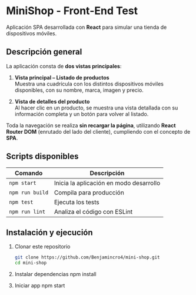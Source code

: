 # MiniShop - Front-End Test

Aplicación SPA desarrollada con **React** para simular una tienda de dispositivos móviles.

## Descripción general

La aplicación consta de **dos vistas principales**:

1. **Vista principal – Listado de productos**  
   Muestra una cuadrícula con los distintos dispositivos móviles disponibles, con su nombre, marca, imagen y precio.

2. **Vista de detalles del producto**  
   Al hacer clic en un producto, se muestra una vista detallada con su información completa y un botón para volver al listado.

Toda la navegación se realiza **sin recargar la página**, utilizando **React Router DOM** (enrutado del lado del cliente), cumpliendo con el concepto de **SPA**.

## Scripts disponibles
| Comando | Descripción |
|----------|--------------|
| `npm start` | Inicia la aplicación en modo desarrollo |
| `npm run build` | Compila para producción |
| `npm test` | Ejecuta los tests |
| `npm run lint` | Analiza el código con ESLint |

## Instalación y ejecución
1. Clonar este repositorio  
   ```bash
   git clone https://github.com/Benjamincro4/mini-shop.git
   cd mini-shop

2. Instalar dependencias
   npm install

3. Iniciar app
   npm start